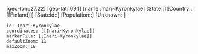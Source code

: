 ﻿---
location: [69.1,27.22]
mapzoom: [7,12] 
mapmarker: city 
type: City
tags:
- geo/City


SpocWebEntityId: 31109
isDeleted: false
confidential: public

---
[geo-lon::27.22]
[geo-lat::69.1]
[name::Inari~Kyronkylae]
[State::]
[Country::[[Finland]]]
[StateId::]
[Population::]
[Unknown::]


```leaflet
id: Inari~Kyronkylae
coordinates: [[Inari~Kyronkylae]]
markerFile: [[Inari~Kyronkylae]]
defaultZoom: 11 
maxZoom: 18
```
